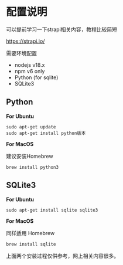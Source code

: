 # 配置说明

可以提前学习一下strapi相关内容，教程比较简短

https://strapi.io/

需要环境配置

- nodejs v18.x
- npm v6 only
- Python (for sqlite)
- SQLite3

## Python

**For Ubuntu**

```
sudo apt-get update
sudo apt-get install python版本
```

**For MacOS**

建议安装Homebrew

```
brew install python3
```

## SQLite3

**For Ubuntu**

```
sudo apt-get install sqlite sqlite3
```

**For MacOS**

同样适用 Homebrew

```
brew install sqlite
```

上面两个安装过程仅供参考，网上相关内容很多。
